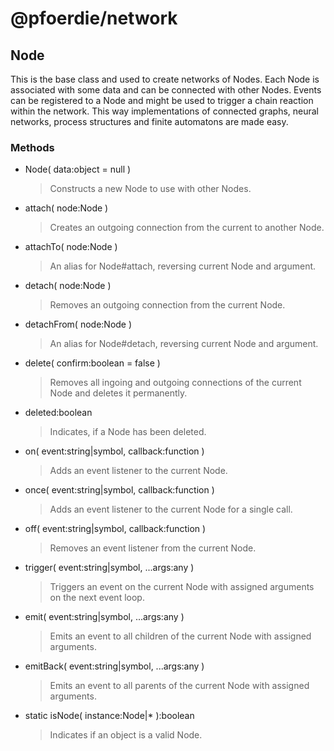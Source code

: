 # @pfoerdie/network

## Node
This is the base class and used to create networks of Nodes. Each Node is associated with some data and can be connected with other Nodes. Events can be registered to a Node and might be used to trigger a chain reaction within the network. This way implementations of connected graphs, neural networks, process structures and finite automatons are made easy.

### Methods
- Node( data:object = null )
    > Constructs a new Node to use with other Nodes.
- attach( node:Node )
    > Creates an outgoing connection from the current to another Node.
- attachTo( node:Node )
    > An alias for Node#attach, reversing current Node and argument.
- detach( node:Node )
    > Removes an outgoing connection from the current Node.
- detachFrom( node:Node )
    > An alias for Node#detach, reversing current Node and argument.
- delete( confirm:boolean = false )
    > Removes all ingoing and outgoing connections of the current Node and deletes it permanently.
- deleted:boolean
    > Indicates, if a Node has been deleted.
- on( event:string|symbol, callback:function )
    > Adds an event listener to the current Node.
- once( event:string|symbol, callback:function )
    > Adds an event listener to the current Node for a single call.
- off( event:string|symbol, callback:function )
    > Removes an event listener from the current Node.
- trigger( event:string|symbol, ...args:any )
    > Triggers an event on the current Node with assigned arguments on the next event loop.
- emit( event:string|symbol, ...args:any )
    > Emits an event to all children of the current Node with assigned arguments.
- emitBack( event:string|symbol, ...args:any )
    > Emits an event to all parents of the current Node with assigned arguments.
- static isNode( instance:Node|* ):boolean
    > Indicates if an object is a valid Node.
